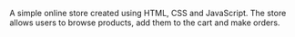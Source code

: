 A simple online store created using HTML, CSS and JavaScript. 
The store allows users to browse products, add them to the cart and make orders.
